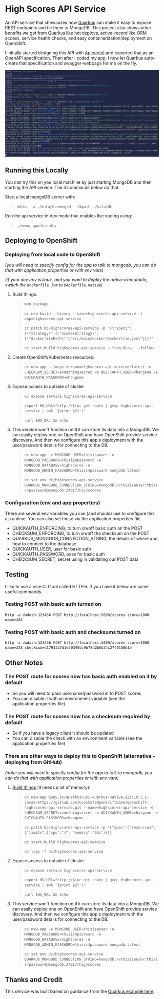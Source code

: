 # High Scores API Service

An API service that showcases how [Quarkus](https://quarkus.io/) can make it easy to expose REST endpoints and tie them to MongoDB. This project also shows other benefits we get from Quarkus like hot deploys, active-record like ORM access, service health checks, and easy containerization/deployment on OpenShift.

I initially started designing this API with [Apicurito](https://github.com/Apicurio)) and exported that as an OpenAPI specification. Then after I coded my app, I now let Quarkus auto-create that specification and swagger-webpage for me on the fly.

![Screenshot](.screens/terminalshot.png)

## Running this Locally
You can try this on you local machine by just starting MongoDB and then starting the API service. The 3 commands below do that.

Start a local mongoDB server with:
>`mkdir -p ./data/db`
>`mongod --dbpath ./data/db` 

Run the api service in dev mode that enables live coding using:
>`./mvnw quarkus:dev`


## Deploying to OpenShift 
### Deploying from local code to OpenShift
*(you will need to specify config for the app to talk to mongodb, you can do that with application.properties or with env vars)*

(*if your dev env is linux, and you want to deploy the native executable, switch the `Dockerfile.jvm` to `Dockerfile.native`*)

1) Build things:
    >`mvn package`
    >
    >`oc new-build --binary --name=highscores-api-service -l app=highscores-api-service`
    >
    >`oc patch bc/highscores-api-service -p "{\"spec\":{\"strategy\":{\"dockerStrategy\":{\"dockerfilePath\":\"src/main/docker/Dockerfile.jvm\"}}}}"`
    >
    >`oc start-build highscores-api-service --from-dir=. --follow`

2) Create OpenShift/Kubernetes resources:
    >`oc new-app --image-stream=highscores-api-service:latest -e CHECKSUM_SECRET=somethingsecret -e QUICKAUTH_USER=changeme -e QUICKAUTH_PASSWORD=changeme`

3) Expose access to outside of cluster
    >`oc expose service highscores-api-service`
    >
    >`export HS_URL="http://$(oc get route | grep highscores-api-service | awk '{print $2}')"`
    >
    >`curl $HS_URL && echo`

4) This service won't function until it can store its data into a MongoDB. We can easily deploy one on OpenShift and have OpenShift provide service discovery. And then we configure this app's deployment with the user/password details for connecting to the DB.
    > `oc new-app -e MONGODB_USER=thisisauser -e MONGODB_PASSWORD=thisis4password -e MONGODB_DATABASE=highscores -e MONGODB_ADMIN_PASSWORD=thisis4password mongodb:latest`
    >
    > `oc set env dc/highscores-api-service QUARKUS_MONGODB_CONNECTION_STRING=mongodb://thisisauser:thisis4password@mongodb:27017/highscores`


### Configuration (env and app properties)
There are several env variables you can (and should) use to configure this at runtime. You can also set these via the application.properties file.
* QUICKAUTH_ENFORCING, to turn on/off basic auth on the POST
* CHECKSUM_ENFORCING, to turn on/off the checksum on the POST
* QUARKUS_MONGODB_CONNECTION_STRING, the details of where and how to connect to the database
* QUICKAUTH_USER, user for basic auth
* QUICKAUTH_PASSWORD, pass for basic auth
* CHECKSUM_SECRET, secret using in validating our POST data

## Testing
I like to use a nice CLI tool called HTTPie. If you have it below are some useful commands.

### Testing POST with basic auth turned on
```
http -a dudash:123456 POST http://localhost:5000/scores score=1000 name=JAS
```

### Testing POST with basic auth and checksums turned on
```
http -a dudash:123456 POST http://localhost:5000/scores score=1000 name=JAS checksum=d1791337d1e50340bc9b78d2b0d34c2740158d1e
```

## Other Notes
### The POST route for scores now has basic auth enabled on it by default
* So you will need to pass username/password in to POST scores
* You can disable it with an environment variable (see the application.properties file)

### The POST route for scores now has a checksum required by default
* So if you have a legacy client it should be updated
* You can disable the check with an environment variable (see the application.properties file)


### There are other ways to deploy this to OpenShift (alternative - deploying from GitHub)
*(note: you will need to specify config for the app to talk to mongodb, you can do that with application.properties or with env vars)*

1) [Build things](https://quarkus.io/guides/deploying-to-openshift-s2i) (it needs a lot of memory):
    >`oc new-app quay.io/quarkus/ubi-quarkus-native-s2i:19.3.1-java8~https://github.com/CodeCafeOpenShiftGame/openshift-highscores-api-service.git --name=highscores-api-service -e CHECKSUM_SECRET=somethingsecret -e QUICKAUTH_USER=changeme -e QUICKAUTH_PASSWORD=changeme`
    >
    >`oc patch bc/highscores-api-service -p '{"spec":{"resources":{"limits":{"cpu":"4", "memory":"6Gi"}}}}'`
    >
    >`oc start-build highscores-api-service`
    >
    >`oc logs -f bc/highscores-api-service`

2) Expose access to outside of cluster
    >`oc expose service highscores-api-service`
    >
    >`export HS_URL="http://$(oc get route | grep highscores-api-service | awk '{print $2}')"`
    >
    >`curl $HS_URL && echo`

3) This service won't function until it can store its data into a MongoDB. We can easily deploy one on OpenShift and have OpenShift provide service discovery. And then we configure this app's deployment with the user/password details for connecting to the DB.
    > `oc new-app -e MONGODB_USER=thisisauser -e MONGODB_PASSWORD=thisis4password -e MONGODB_DATABASE=highscores -e MONGODB_ADMIN_PASSWORD=thisis4password mongodb:latest`
    >
    > `oc set env dc/highscores-api-service QUARKUS_MONGODB_CONNECTION_STRING=mongodb://thisisauser:thisis4password@mongodb:27017/highscores`



## Thanks and Credit
This service was built based on guidance from the [Quarkus example here](https://quarkus.io/guides/openapi-swaggerui#loading-openapi-schema-from-static-files).
